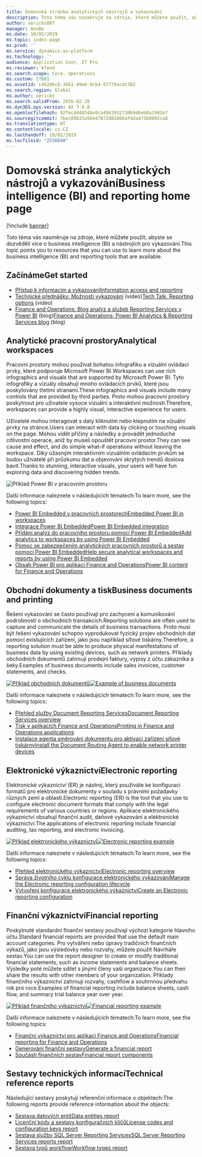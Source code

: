 ```yaml
---
title: Domovská stránka analytických nástrojů a vykazování
description: Toto téma vás nasměruje na zdroje, které můžete použít, abyste se dozvěděli více o business intelligence a nástrojích pro vykazování.
author: sericks007
manager: AnnBe
ms.date: 10/02/2019
ms.topic: index-page
ms.prod: ''
ms.service: dynamics-ax-platform
ms.technology: ''
audience: Application User, IT Pro
ms.reviewer: kfend
ms.search.scope: Core, Operations
ms.custom: 27681
ms.assetid: c4624bc8-3661-49e6-9cb4-87778acdc302
ms.search.region: Global
ms.author: sericks
ms.search.validFrom: 2016-02-28
ms.dyn365.ops.version: AX 7.0.0
ms.openlocfilehash: 92fec444834be8ca4943932730b94beb8a1902e7
ms.sourcegitcommit: 7bec89b33a56447072d01066af4da473b8092ca8
ms.translationtype: HT
ms.contentlocale: cs-CZ
ms.lasthandoff: 10/02/2019
ms.locfileid: "2536840"
---
```

# <a name="business-intelligence-bi-and-reporting-home-page"></a><span data-ttu-id="8fe81-103">Domovská stránka analytických nástrojů a vykazování</span><span class="sxs-lookup"><span data-stu-id="8fe81-103">Business intelligence (BI) and reporting home page</span></span>

[!include [banner](../includes/banner.md)]

<span data-ttu-id="8fe81-104">Toto téma vás nasměruje na zdroje, které můžete použít, abyste se dozvěděli více o business intelligence (BI) a nástrojích pro vykazování.</span><span class="sxs-lookup"><span data-stu-id="8fe81-104">This topic points you to resources that you can use to learn more about the business intelligence (BI) and reporting tools that are available.</span></span>

## <a name="get-started"></a><span data-ttu-id="8fe81-105">Začínáme</span><span class="sxs-lookup"><span data-stu-id="8fe81-105">Get started</span></span>
- [<span data-ttu-id="8fe81-106">Přístup k informacím a vykazování</span><span class="sxs-lookup"><span data-stu-id="8fe81-106">Information access and reporting</span></span>](information-access-reporting.md)
- <span data-ttu-id="8fe81-107">[Technické přednášky: Možnosti vykazování](https://www.youtube.com/watch?v=NzZONjKs5xA) (video)</span><span class="sxs-lookup"><span data-stu-id="8fe81-107">[Tech Talk: Reporting options](https://www.youtube.com/watch?v=NzZONjKs5xA) (video)</span></span>
- <span data-ttu-id="8fe81-108">[Finance and Operations: Blog analýz a služeb Reporting Services v Power BI](https://community.dynamics.com/365/financeandoperations/b/powerbianalyticsandreporting) (blog)</span><span class="sxs-lookup"><span data-stu-id="8fe81-108">[Finance and Operations: Power BI Analytics & Reporting Services blog](https://community.dynamics.com/365/financeandoperations/b/powerbianalyticsandreporting) (blog)</span></span>

## <a name="analytical-workspaces"></a><span data-ttu-id="8fe81-109">Analytické pracovní prostory</span><span class="sxs-lookup"><span data-stu-id="8fe81-109">Analytical workspaces</span></span>
<span data-ttu-id="8fe81-110">Pracovní prostory mohou používat bohatou infografiku a vizuální ovládací prvky, které podporuje Microsoft Power BI.</span><span class="sxs-lookup"><span data-stu-id="8fe81-110">Workspaces can use rich infographics and visuals that are supported by Microsoft Power BI.</span></span> <span data-ttu-id="8fe81-111">Tyto infografiky a vizuály obsahují mnoho ovládacích prvků, které jsou poskytovány třetími stranami.</span><span class="sxs-lookup"><span data-stu-id="8fe81-111">These infographics and visuals include many controls that are provided by third parties.</span></span> <span data-ttu-id="8fe81-112">Proto mohou pracovní prostory poskytnout pro uživatele vysoce vizuální a interaktivní možnosti.</span><span class="sxs-lookup"><span data-stu-id="8fe81-112">Therefore, workspaces can provide a highly visual, interactive experience for users.</span></span>

<span data-ttu-id="8fe81-113">Uživatelé mohou interagovat s daty kliknutím nebo klepnutím na vizuální prvky na stránce.</span><span class="sxs-lookup"><span data-stu-id="8fe81-113">Users can interact with data by clicking or touching visuals on the page.</span></span> <span data-ttu-id="8fe81-114">Mohou vidět příčiny a následky a provádět jednoduché citlivostní operace, aniž by museli opouštět pracovní prostor.</span><span class="sxs-lookup"><span data-stu-id="8fe81-114">They can see cause and effect, and do simple what-if operations without leaving the workspace.</span></span> <span data-ttu-id="8fe81-115">Díky úžasným interaktivním vizuálním ovládacím prvkům se budou uživatelé při průzkumu dat a objevování skrytých trendů doslova bavit.</span><span class="sxs-lookup"><span data-stu-id="8fe81-115">Thanks to stunning, interactive visuals, your users will have fun exploring data and discovering hidden trends.</span></span>

![Příklad Power BI v pracovním prostoru](./media/Power-BI-in-D365-Workspace.png)

<span data-ttu-id="8fe81-117">Další informace naleznete v následujících tématech:</span><span class="sxs-lookup"><span data-stu-id="8fe81-117">To learn more, see the following topics:</span></span>

- [<span data-ttu-id="8fe81-118">Power BI Embedded v pracovních prostorech</span><span class="sxs-lookup"><span data-stu-id="8fe81-118">Embedded Power BI in workspaces</span></span>](embed-power-bi-workspaces.md)
- [<span data-ttu-id="8fe81-119">Integrace Power BI Embedded</span><span class="sxs-lookup"><span data-stu-id="8fe81-119">Power BI Embedded integration</span></span>](power-bi-embedded-integration.md)
- [<span data-ttu-id="8fe81-120">Přidání analýz do pracovního prostoru pomocí Power BI Embedded</span><span class="sxs-lookup"><span data-stu-id="8fe81-120">Add analytics to workspaces by using Power BI Embedded</span></span>](add-analytics-tab-workspaces.md)
- [<span data-ttu-id="8fe81-121">Pomoc se zabezpečením analytických pracovních prostorů a sestav pomocí Power BI Embedded</span><span class="sxs-lookup"><span data-stu-id="8fe81-121">Help secure analytical workspaces and reports by using Power BI Embedded</span></span>](secure-analytical-workspaces.md)
- [<span data-ttu-id="8fe81-122">Obsah Power BI pro aplikaci Finance and Operations</span><span class="sxs-lookup"><span data-stu-id="8fe81-122">Power BI content for Finance and Operations</span></span>](power-bi-home-page.md)

## <a name="business-documents-and-printing"></a><span data-ttu-id="8fe81-123">Obchodní dokumenty a tisk</span><span class="sxs-lookup"><span data-stu-id="8fe81-123">Business documents and printing</span></span>
<span data-ttu-id="8fe81-124">Řešení vykazování se často používají pro zachycení a komunikování podrobností o obchodních transakcích.</span><span class="sxs-lookup"><span data-stu-id="8fe81-124">Reporting solutions are often used to capture and communicate the details of business transactions.</span></span> <span data-ttu-id="8fe81-125">Proto musí být řešení vykazování schopno vyprodukovat fyzický projev obchodních dat pomocí existujících zařízení, jako jsou například síťové tiskárny.</span><span class="sxs-lookup"><span data-stu-id="8fe81-125">Therefore, a reporting solution must be able to produce physical manifestations of business data by using existing devices, such as network printers.</span></span> <span data-ttu-id="8fe81-126">Příklady obchodních dokumentů zahrnují prodejní faktury, výpisy z účtu zákazníka a šeky.</span><span class="sxs-lookup"><span data-stu-id="8fe81-126">Examples of business documents include sales invoices, customer statements, and checks.</span></span>

<span data-ttu-id="8fe81-127">[![Příklad obchodních dokumentů](./media/image-of-business-documents-1024x632.png)](./media/image-of-business-documents.png)</span><span class="sxs-lookup"><span data-stu-id="8fe81-127">[![Example of business documents](./media/image-of-business-documents-1024x632.png)](./media/image-of-business-documents.png)</span></span>

<span data-ttu-id="8fe81-128">Další informace naleznete v následujících tématech:</span><span class="sxs-lookup"><span data-stu-id="8fe81-128">To learn more, see the following topics:</span></span>

- [<span data-ttu-id="8fe81-129">Přehled služby Document Reporting Services</span><span class="sxs-lookup"><span data-stu-id="8fe81-129">Document Reporting Services overview</span></span>](document-reporting-services.md)
- [<span data-ttu-id="8fe81-130">Tisk v aplikacích Finance and Operations</span><span class="sxs-lookup"><span data-stu-id="8fe81-130">Printing in Finance and Operations applications</span></span>](print-documents.md)
- [<span data-ttu-id="8fe81-131">Instalace agenta směrování dokumentu pro aktivaci zařízení síťové tiskárny</span><span class="sxs-lookup"><span data-stu-id="8fe81-131">Install the Document Routing Agent to enable network printer devices</span></span>](install-document-routing-agent.md)

## <a name="electronic-reporting"></a><span data-ttu-id="8fe81-132">Elektronické výkaznictví</span><span class="sxs-lookup"><span data-stu-id="8fe81-132">Electronic reporting</span></span>
<span data-ttu-id="8fe81-133">Elektronické výkaznictví (ER) je nástroj, který používáte ke konfiguraci formátů pro elektronické dokumenty v souladu s právními požadavky různých zemí a oblastí.</span><span class="sxs-lookup"><span data-stu-id="8fe81-133">Electronic reporting (ER) is the tool that you use to configure electronic document formats that comply with the legal requirements of various countries or regions.</span></span> <span data-ttu-id="8fe81-134">Aplikace elektronického výkaznictví obsahují finanční audit, daňové vykazování a elektronické výkaznictví.</span><span class="sxs-lookup"><span data-stu-id="8fe81-134">The applications of electronic reporting include financial auditing, tax reporting, and electronic invoicing.</span></span>

<span data-ttu-id="8fe81-135">[![Příklad elektronického výkaznictví](./media/electronic-reporting-example.png)](./media/electronic-reporting-example.png)</span><span class="sxs-lookup"><span data-stu-id="8fe81-135">[![Electronic reporting example](./media/electronic-reporting-example.png)](./media/electronic-reporting-example.png)</span></span>

<span data-ttu-id="8fe81-136">Další informace naleznete v následujících tématech:</span><span class="sxs-lookup"><span data-stu-id="8fe81-136">To learn more, see the following topics:</span></span>

- [<span data-ttu-id="8fe81-137">Přehled elektronického výkaznictví</span><span class="sxs-lookup"><span data-stu-id="8fe81-137">Electronic reporting overview</span></span>](general-electronic-reporting.md)
- [<span data-ttu-id="8fe81-138">Správa životního cyklu konfigurace elektronického vykazování</span><span class="sxs-lookup"><span data-stu-id="8fe81-138">Manage the Electronic reporting configuration lifecycle</span></span>](general-electronic-reporting-manage-configuration-lifecycle.md)
- [<span data-ttu-id="8fe81-139">Vytvoření konfigurace elektronického výkaznictví</span><span class="sxs-lookup"><span data-stu-id="8fe81-139">Create an Electronic reporting configuration</span></span>](electronic-reporting-configuration.md)

## <a name="financial-reporting"></a><span data-ttu-id="8fe81-140">Finanční výkaznictví</span><span class="sxs-lookup"><span data-stu-id="8fe81-140">Financial reporting</span></span>
<span data-ttu-id="8fe81-141">Poskytnuté standardní finanční sestavy používají výchozí kategorie hlavního účtu.</span><span class="sxs-lookup"><span data-stu-id="8fe81-141">Standard financial reports are provided that use the default main account categories.</span></span> <span data-ttu-id="8fe81-142">Pro vytváření nebo úpravy tradičních finančních výkazů, jako jsou výsledovky nebo rozvahy, můžete použít Návrháře sestav.</span><span class="sxs-lookup"><span data-stu-id="8fe81-142">You can use the report designer to create or modify traditional financial statements, such as income statements and balance sheets.</span></span> <span data-ttu-id="8fe81-143">Výsledky poté můžete sdílet s jinými členy vaší organizace.</span><span class="sxs-lookup"><span data-stu-id="8fe81-143">You can then share the results with other members of your organization.</span></span> <span data-ttu-id="8fe81-144">Příklady finančního výkaznictví zahrnují rozvahy, cashflow a souhrnnou předvahu rok pro roce.</span><span class="sxs-lookup"><span data-stu-id="8fe81-144">Examples of financial reporting include balance sheets, cash flow, and summary trial balance year over year.</span></span>

<span data-ttu-id="8fe81-145">[![Příklad finančního výkaznictví](./media/financial-reporting-example.png)](./media/financial-reporting-example.png)</span><span class="sxs-lookup"><span data-stu-id="8fe81-145">[![Financial reporting example](./media/financial-reporting-example.png)](./media/financial-reporting-example.png)</span></span>

<span data-ttu-id="8fe81-146">Další informace naleznete v následujících tématech:</span><span class="sxs-lookup"><span data-stu-id="8fe81-146">To learn more, see the following topics:</span></span>

- [<span data-ttu-id="8fe81-147">Finanční výkaznictví pro aplikaci Finance and Operations</span><span class="sxs-lookup"><span data-stu-id="8fe81-147">Financial reporting for Finance and Operations</span></span>](financial-reporting-intro.md)
- [<span data-ttu-id="8fe81-148">Generování finanční sestavy</span><span class="sxs-lookup"><span data-stu-id="8fe81-148">Generate a financial report</span></span>](generate-financial-report.md)
- [<span data-ttu-id="8fe81-149">Součásti finančních sestav</span><span class="sxs-lookup"><span data-stu-id="8fe81-149">Financial report components</span></span>](financial-report-components.md)

## <a name="technical-reference-reports"></a><span data-ttu-id="8fe81-150">Sestavy technických informací</span><span class="sxs-lookup"><span data-stu-id="8fe81-150">Technical reference reports</span></span>
<span data-ttu-id="8fe81-151">Následující sestavy poskytují referenční informace o objektech:</span><span class="sxs-lookup"><span data-stu-id="8fe81-151">The following reports provide reference information about the objects:</span></span>

- [<span data-ttu-id="8fe81-152">Sestava datových entit</span><span class="sxs-lookup"><span data-stu-id="8fe81-152">Data entities report</span></span>](../data-entities/data-entities-report.md)
- [<span data-ttu-id="8fe81-153">Licenční kódy a sestavy konfiguračních klíčů</span><span class="sxs-lookup"><span data-stu-id="8fe81-153">License codes and configuration keys report</span></span>](../sysadmin/license-codes-configuration-keys-report.md)
- [<span data-ttu-id="8fe81-154">Sestava služby SQL Server Reporting Services</span><span class="sxs-lookup"><span data-stu-id="8fe81-154">SQL Server Reporting Services reports report</span></span>](SSRS-report.md)
- [<span data-ttu-id="8fe81-155">Sestava typů workflow</span><span class="sxs-lookup"><span data-stu-id="8fe81-155">Workflow types report</span></span>](../../fin-ops/organization-administration/workflow-types-report.md)
